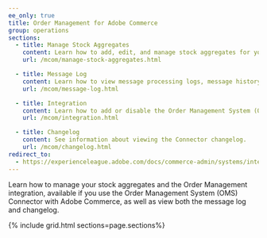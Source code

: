 ```yaml
---
ee_only: true
title: Order Management for Adobe Commerce
group: operations
sections:
  - title: Manage Stock Aggregates
    content: Learn how to add, edit, and manage stock aggregates for your OMS.
    url: /mcom/manage-stock-aggregates.html

  - title: Message Log
    content: Learn how to view message processing logs, message history, and full error traces for the Connector.
    url: /mcom/message-log.html

  - title: Integration
    content: Learn how to add or disable the Order Management System (OMS) integration and view details of the integration.
    url: /mcom/integration.html

  - title: Changelog
    content: See information about viewing the Connector changelog.
    url: /mcom/changelog.html
redirect_to:
  - https://experienceleague.adobe.com/docs/commerce-admin/systems/integrations/mcom.html
---
```


Learn how to manage your stock aggregates and the Order Management integration, available if you use the Order Management System (OMS) Connector with Adobe Commerce, as well as view both the message log and changelog.

{% include grid.html sections=page.sections%}

